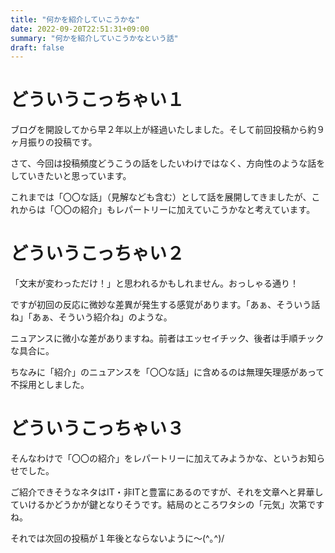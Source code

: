```yaml
---
title: "何かを紹介していこうかな"
date: 2022-09-20T22:51:31+09:00
summary: "何かを紹介していこうかなという話"
draft: false
---
```

# どういうこっちゃい１
ブログを開設してから早２年以上が経過いたしました。そして前回投稿から約９ヶ月振りの投稿です。  

さて、今回は投稿頻度どうこうの話をしたいわけではなく、方向性のような話をしていきたいと思っています。  

これまでは「〇〇な話」（見解なども含む）として話を展開してきましたが、これからは「〇〇の紹介」もレパートリーに加えていこうかなと考えています。

# どういうこっちゃい２
「文末が変わっただけ！」と思われるかもしれません。おっしゃる通り！  

ですが初回の反応に微妙な差異が発生する感覚があります。「あぁ、そういう話ね」「あぁ、そういう紹介ね」のような。  

ニュアンスに微小な差がありますね。前者はエッセイチック、後者は手順チックな具合に。  

ちなみに「紹介」のニュアンスを「〇〇な話」に含めるのは無理矢理感があって不採用としました。

# どういうこっちゃい３
そんなわけで「〇〇の紹介」をレパートリーに加えてみようかな、というお知らせでした。  

ご紹介できそうなネタはIT・非ITと豊富にあるのですが、それを文章へと昇華していけるかどうかが鍵となりそうです。結局のところワタシの「元気」次第ですね。  

それでは次回の投稿が１年後とならないように〜(^｡^)/

